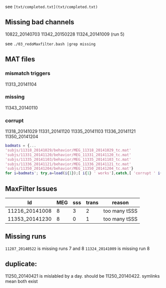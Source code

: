 see `[txt/completed.txt](txt/completed.txt)`

## Missing bad channels
10822_20140703 
11342_20150228 
11324_20141009 (run 5)


see `./03_redoMaxfilter.bash |grep missing`

## MAT files
### mismatch triggers
11313_20141104

### missing
11343_20140110

### corrupt
11318_20141029
11331_20141120
11335_20141103
11336_20141121
11350_20141204

```matlab
badmats = {...
'subjs/11318_20141029/behavior/MEG_11318_20141029_tc.mat'
'subjs/11331_20141120/behavior/MEG_11331_20141120_tc.mat'
'subjs/11335_20141103/behavior/MEG_11335_20141103_tc.mat'
'subjs/11336_20141121/behavior/MEG_11336_20141121_tc.mat'
'subjs/11350_20141204/behavior/MEG_11350_20141204_tc.mat'}
for i=badmats'; try,a=load(i{1});[ i{1} ' works'],catch,[ 'corrupt ' i{1} ],end, end
```


## MaxFilter Issues
| ld            | MEG | sss | trans  | reason |
|---------------|-----|-----|--------| ------ |
|11216_20141008 |   8 |   3 |   2    | too many tSSS |
|11353_20141230 |   8 |   0 |   1    | too many tSSS |


## Missing runs

`11287_20140522` is missing runs 7 and 8
`11324_20141009` is missing run 8

## duplicate:

11250_20140421 is mislabled by a day. should be 11250_20140422. symlinks mean both exist
